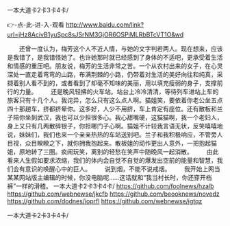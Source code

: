 
一本大道卡2卡3卡4卡/




👉-点-此-进-入-观看  http://www.baidu.com/link?url=jHz8AcivB1yuSpc8sJSrNM3GjOR6OSPiMLRbBTcVT1O&wd




　　还曾一度认为，梅芳这个人不近人情，与她的文字判若两人。现在想来，应该是我错了，是我错怪她了。也许她那时就已经感到了身体的不适吧，更承受着生活和情感的重压吧。朋友说，梅芳的生活非常之苦。一个从农村出来的女子，在心灵深处一直走着弯弯的山路，布满荆棘的小路，仍带着对生活的美好向往和纯真，采撷着别人看不到的，或者看到了却毫不知味的美丽，用以填充瘦弱的身子，支撑前行的力量。
　　还是晚风轻拂的火车站。站台上冷冷清清，等待列车进站上车的旅客只有十几个人。我诧异，怎么只有这么点人啊。猫姐笑，要依着你老公坐五点四十那趟车，挤都挤晕你。这多好，人少不用挤，车上肯定有座位。还有散板和兰子陪你坐到武汉，我也可以少担很多心。我心甜嘴硬，这猫猫啊，我一个老妇人，身上又只有几两散碎银子，你担哪门子心啊。猫姐不计较我言语无状，反笑嘻嘻地说，妹妹们，我们也来一个亲亲热热的车站送别吧。兰子和我积极响应，不管旁人目视，众目睽睽之下，就你拥我抱起来。散板姐的动作更出人意外，一把抱起猫姐，原地转了三圈。疯闹玩笑，离别的轻愁在笑声中随晚风一起消散。
　　由此看来人生假如要求浓缩，我们的体内会自觉不自觉的爆发出空前的能量和智慧，我们会有意识的唤醒心中的巨人。
　　说到烟，不能不说戒烟。
　　我开始上网当某某网站版主编辑的时候，你没电脑呢……这话就和“我当村长时，你还穿开档裤”一样的滑稽。
一本大道卡2卡3卡4卡/ https://github.com/foolnews/hzalb
https://github.com/webnewse/jkcfb
https://github.com/beooknews/novedz
https://github.com/dodnes/ioprfl
https://github.com/webnewse/igtqz





一本大道卡2卡3卡4卡/
